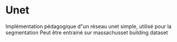 # Unet

Implémentation pédagogique d"un réseau unet simple, utilisé pour la segmentation
Peut être entrainé sur massachusset building dataset
